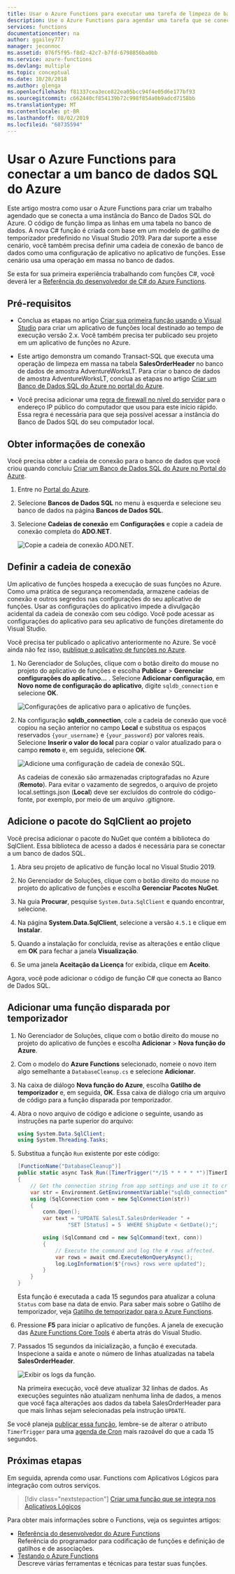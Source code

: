 ```yaml
---
title: Usar o Azure Functions para executar uma tarefa de limpeza de banco de dados | Microsoft Docs
description: Use o Azure Functions para agendar uma tarefa que se conecta ao banco de dados SQL do Azure para limpar linhas periodicamente.
services: functions
documentationcenter: na
author: ggailey777
manager: jeconnoc
ms.assetid: 076f5f95-f8d2-42c7-b7fd-6798856ba0bb
ms.service: azure-functions
ms.devlang: multiple
ms.topic: conceptual
ms.date: 10/28/2018
ms.author: glenga
ms.openlocfilehash: f81337cea3ece822ea05bcc94f4e05d6e177bf93
ms.sourcegitcommit: c662440cf854139b72c998f854a0b9adcd7158bb
ms.translationtype: MT
ms.contentlocale: pt-BR
ms.lasthandoff: 08/02/2019
ms.locfileid: "68735594"
---
```

# <a name="use-azure-functions-to-connect-to-an-azure-sql-database"></a>Usar o Azure Functions para conectar a um banco de dados SQL do Azure

Este artigo mostra como usar o Azure Functions para criar um trabalho agendado que se conecta a uma instância do Banco de Dados SQL do Azure. O código de função limpa as linhas em uma tabela no banco de dados. A nova C# função é criada com base em um modelo de gatilho de temporizador predefinido no Visual Studio 2019. Para dar suporte a esse cenário, você também precisa definir uma cadeia de conexão de banco de dados como uma configuração de aplicativo no aplicativo de funções. Esse cenário usa uma operação em massa no banco de dados. 

Se esta for sua primeira experiência trabalhando com funções C#, você deverá ler a [Referência do desenvolvedor de C# do Azure Functions](functions-dotnet-class-library.md).

## <a name="prerequisites"></a>Pré-requisitos

+ Conclua as etapas no artigo [Criar sua primeira função usando o Visual Studio](functions-create-your-first-function-visual-studio.md) para criar um aplicativo de funções local destinado ao tempo de execução versão 2.x. Você também precisa ter publicado seu projeto em um aplicativo de funções no Azure.

+ Este artigo demonstra um comando Transact-SQL que executa uma operação de limpeza em massa na tabela **SalesOrderHeader** no banco de dados de amostra AdventureWorksLT. Para criar o banco de dados de amostra AdventureWorksLT, conclua as etapas no artigo [Criar um Banco de Dados SQL do Azure no portal do Azure](../sql-database/sql-database-get-started-portal.md).

+ Você precisa adicionar uma [regra de firewall no nível do servidor](../sql-database/sql-database-get-started-portal-firewall.md) para o endereço IP público do computador que usou para este início rápido. Essa regra é necessária para que seja possível acessar a instância do Banco de Dados SQL do seu computador local.  

## <a name="get-connection-information"></a>Obter informações de conexão

Você precisa obter a cadeia de conexão para o banco de dados que você criou quando concluiu [Criar um Banco de Dados SQL do Azure no Portal do Azure](../sql-database/sql-database-get-started-portal.md).

1. Entre no [Portal do Azure](https://portal.azure.com/).

1. Selecione **Bancos de Dados SQL** no menu à esquerda e selecione seu banco de dados na página **Bancos de Dados SQL**.

1. Selecione **Cadeias de conexão** em **Configurações** e copie a cadeia de conexão completa do **ADO.NET**.

    ![Copie a cadeia de conexão ADO.NET.](./media/functions-scenario-database-table-cleanup/adonet-connection-string.png)

## <a name="set-the-connection-string"></a>Definir a cadeia de conexão

Um aplicativo de funções hospeda a execução de suas funções no Azure. Como uma prática de segurança recomendada, armazene cadeias de conexão e outros segredos nas configurações do seu aplicativo de funções. Usar as configurações do aplicativo impede a divulgação acidental da cadeia de conexão com seu código. Você pode acessar as configurações do aplicativo para seu aplicativo de funções diretamente do Visual Studio.

Você precisa ter publicado o aplicativo anteriormente no Azure. Se você ainda não fez isso, [publique o aplicativo de funções no Azure](functions-develop-vs.md#publish-to-azure).

1. No Gerenciador de Soluções, clique com o botão direito do mouse no projeto do aplicativo de funções e escolha **Publicar** > **Gerenciar configurações do aplicativo...** . Selecione **Adicionar configuração**, em **Novo nome de configuração do aplicativo**, digite `sqldb_connection` e selecione **OK**.

    ![Configurações de aplicativo para o aplicativo de funções.](./media/functions-scenario-database-table-cleanup/functions-app-service-add-setting.png)

1. Na configuração **sqldb_connection**, cole a cadeia de conexão que você copiou na seção anterior no campo **Local** e substitua os espaços reservados `{your_username}` e `{your_password}` por valores reais. Selecione **Inserir o valor do local** para copiar o valor atualizado para o campo **remoto** e, em seguida, selecione **OK**.

    ![Adicione uma configuração de cadeia de conexão SQL.](./media/functions-scenario-database-table-cleanup/functions-app-service-settings-connection-string.png)

    As cadeias de conexão são armazenadas criptografadas no Azure (**Remoto**). Para evitar o vazamento de segredos, o arquivo de projeto local.settings.json (**Local**) deve ser excluídos do controle do código-fonte, por exemplo, por meio de um arquivo .gitignore.

## <a name="add-the-sqlclient-package-to-the-project"></a>Adicione o pacote do SqlClient ao projeto

Você precisa adicionar o pacote do NuGet que contém a biblioteca do SqlClient. Essa biblioteca de acesso a dados é necessária para se conectar a um banco de dados SQL.

1. Abra seu projeto de aplicativo de função local no Visual Studio 2019.

1. No Gerenciador de Soluções, clique com o botão direito do mouse no projeto do aplicativo de funções e escolha **Gerenciar Pacotes NuGet**.

1. Na guia **Procurar**, pesquise ```System.Data.SqlClient``` e quando encontrar, selecione.

1. Na página **System.Data.SqlClient**, selecione a versão `4.5.1` e clique em **Instalar**.

1. Quando a instalação for concluída, revise as alterações e então clique em **OK** para fechar a janela **Visualização**.

1. Se uma janela **Aceitação da Licença** for exibida, clique em **Aceito**.

Agora, você pode adicionar o código de função C# que conecta ao Banco de Dados SQL.

## <a name="add-a-timer-triggered-function"></a>Adicionar uma função disparada por temporizador

1. No Gerenciador de Soluções, clique com o botão direito do mouse no projeto do aplicativo de funções e escolha **Adicionar** > **Nova função do Azure**.

1. Com o modelo do **Azure Functions** selecionado, nomeie o novo item algo semelhante a `DatabaseCleanup.cs` e selecione **Adicionar**.

1. Na caixa de diálogo **Nova função do Azure**, escolha **Gatilho de temporizador** e, em seguida, **OK**. Essa caixa de diálogo cria um arquivo de código para a função disparada por temporizador.

1. Abra o novo arquivo de código e adicione o seguinte, usando as instruções na parte superior do arquivo:

    ```cs
    using System.Data.SqlClient;
    using System.Threading.Tasks;
    ```

1. Substitua a função `Run` existente por este código:

    ```cs
    [FunctionName("DatabaseCleanup")]
    public static async Task Run([TimerTrigger("*/15 * * * * *")]TimerInfo myTimer, ILogger log)
    {
        // Get the connection string from app settings and use it to create a connection.
        var str = Environment.GetEnvironmentVariable("sqldb_connection");
        using (SqlConnection conn = new SqlConnection(str))
        {
            conn.Open();
            var text = "UPDATE SalesLT.SalesOrderHeader " +
                    "SET [Status] = 5  WHERE ShipDate < GetDate();";

            using (SqlCommand cmd = new SqlCommand(text, conn))
            {
                // Execute the command and log the # rows affected.
                var rows = await cmd.ExecuteNonQueryAsync();
                log.LogInformation($"{rows} rows were updated");
            }
        }
    }
    ```

    Esta função é executada a cada 15 segundos para atualizar a coluna `Status` com base na data de envio. Para saber mais sobre o Gatilho de temporizador, veja [Gatilho de temporizador para o Azure Functions](functions-bindings-timer.md).

1. Pressione **F5** para iniciar o aplicativo de funções. A janela de execução das [Azure Functions Core Tools](functions-develop-local.md) é aberta atrás do Visual Studio.

1. Passados 15 segundos da inicialização, a função é executada. Inspecione a saída e anote o número de linhas atualizadas na tabela **SalesOrderHeader**.

    ![Exibir os logs da função.](./media/functions-scenario-database-table-cleanup/function-execution-results-log.png)

    Na primeira execução, você deve atualizar 32 linhas de dados. As execuções seguintes não atualizam nenhuma linha de dados, a menos que você faça alterações aos dados da tabela SalesOrderHeader para que mais linhas sejam selecionadas pela instrução `UPDATE`.

Se você planeja [publicar essa função](functions-develop-vs.md#publish-to-azure), lembre-se de alterar o atributo `TimerTrigger` para uma [agenda de Cron](functions-bindings-timer.md#ncrontab-expressions) mais razoável do que a cada 15 segundos.

## <a name="next-steps"></a>Próximas etapas

Em seguida, aprenda como usar. Functions com Aplicativos Lógicos para integração com outros serviços.

> [!div class="nextstepaction"]
> [Criar uma função que se integra nos Aplicativos Lógicos](functions-twitter-email.md)

Para obter mais informações sobre o Functions, veja os seguintes artigos:

+ [Referência do desenvolvedor do Azure Functions](functions-reference.md)  
  Referência do programador para codificação de funções e definição de gatilhos e de associações.
+ [Testando o Azure Functions](functions-test-a-function.md)  
  Descreve várias ferramentas e técnicas para testar suas funções.  
